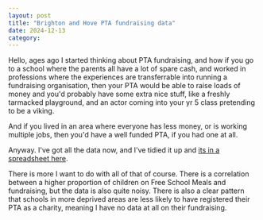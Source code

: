 ```yaml
---
layout: post
title: "Brighton and Hove PTA fundraising data"
date: 2024-12-13
category: 
---
```


Hello, ages ago I started thinking about PTA fundraising, and how if you go to a school where the parents all have a lot of spare cash, and worked in professions where the experiences are transferrable into running a fundraising organisation, then your PTA would be able to raise loads of money and you'd probably have some extra nice stuff, like a freshly tarmacked playground, and an actor coming into your yr 5 class pretending to be a viking.

And if you lived in an area where everyone has less money, or is working multiple jobs, then you'd have a well funded PTA, if you had one at all.

Anyway. I've got all the data now, and I've tidied it up and [its in a spreadsheet here](https://docs.google.com/spreadsheets/d/1yKOOl9qIt2_QiHDpDvNpzUGpOI_l5zd7j7fz3auNBqk/edit?gid=171631505#gid=171631505).

There is more I want to do with all of that of course. There is a correlation between a higher proportion of children on Free School Meals and fundraising, but the data is also quite noisy. There is also a clear pattern that schools in more deprived areas are less likely to have registered their PTA as a charity, meaning I have no data at all on their fundraising.

